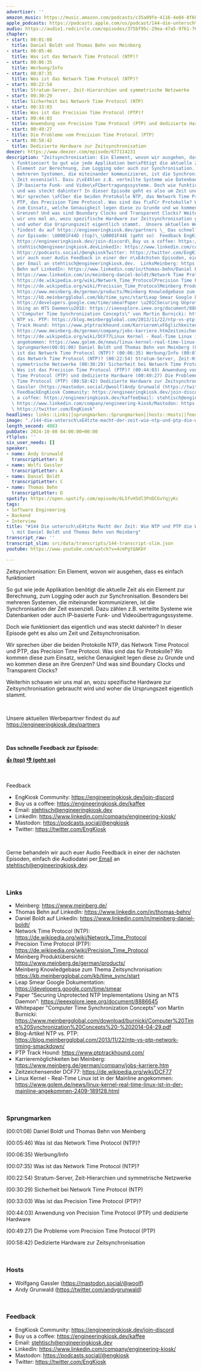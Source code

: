 ```yaml
---
advertiser: ''
amazon_music: https://music.amazon.com/podcasts/c35a09fe-4116-4e04-8f68-77d61b112e46/episodes/68382904-f983-43d9-89db-68ec5d37fea2/engineering-kiosk-144-die-untersch%C3%A4tzte-macht-der-zeit-wie-ntp-und-ptp-die-welt-synchronisieren-mit-daniel-boldt-und-thomas-behn-von-meinberg
apple_podcasts: https://podcasts.apple.com/us/podcast/144-die-untersch%C3%A4tzte-macht-der-zeit-wie-ntp-und-ptp/id1603082924?i=1000672169213&uo=4
audio: https://audio1.redcircle.com/episodes/375bf95c-29ea-47a5-9761-768e2646ba63/stream.mp3
chapter:
- start: 00:01:08
  title: Daniel Boldt und Thomas Behn von Meinberg
- start: 00:05:46
  title: Was ist das Network Time Protocol (NTP)?
- start: 00:06:35
  title: Werbung/Info
- start: 00:07:35
  title: Was ist das Network Time Protocol (NTP)?
- start: 00:22:54
  title: Stratum-Server, Zeit-Hierarchien und symmetrische Netzwerke
- start: 00:30:29
  title: Sicherheit bei Network Time Protocol (NTP)
- start: 00:33:03
  title: Was ist das Precision Time Protocol (PTP)?
- start: 00:44:03
  title: Anwendung von Precision Time Protocol (PTP) und dedizierte Hardware
- start: 00:49:27
  title: Die Probleme vom Precision Time Protocol (PTP)
- start: 00:58:42
  title: Dedizierte Hardware zur Zeitsynchronisation
deezer: https://www.deezer.com/episode/677114231
description: "Zeitsynchronisation: Ein Element, wovon wir ausgehen, dass es einfach\
  \ funktioniert So gut wie jede Applikation ben\xF6tigt die aktuelle Zeit als ein\
  \ Element zur Berechnung, zum Logging oder auch zur Synchronisation. Besonders bei\
  \ mehreren Systemen, die miteinander kommunizieren, ist die Synchronisation der\
  \ Zeit essenziell. Dazu z\xE4hlen z.B. verteilte Systeme wie Datenbanken oder auch\
  \ IP-basierte Funk- und Video\xFCbertragungssysteme. Doch wie funktioniert das eigentlich\
  \ und was steckt dahinter? In dieser Episode geht es also um Zeit und Zeitsynchronisation.\
  \ Wir sprechen \xFCber die beiden Protokolle NTP, das Network Time Protocol und\
  \ PTP, das Precision Time Protocol. Was sind das f\xFCr Protokolle? Wo kommen diese\
  \ zum Einsatz, welche Genauigkeit legen diese zu Grunde und wo kommen diese an ihre\
  \ Grenzen? Und was sind Boundary Clocks und Transparent Clocks? Weiterhin schauen\
  \ wir uns mal an, wozu spezifische Hardware zur Zeitsynchronisation gebraucht wird\
  \ und woher die Ursprungszeit eigentlich stammt.  Unsere aktuellen Werbepartner\
  \ findest du auf https://engineeringkiosk.dev/partners \_ Das schnelle Feedback\
  \ zur Episode: \U0001F44D (top)\_\U0001F44E (geht so)  Feedback EngKiosk Community:\
  \ https://engineeringkiosk.dev/join-discord\_Buy us a coffee: https://engineeringkiosk.dev/kaffeeEmail:\
  \ stehtisch@engineeringkiosk.devLinkedIn: https://www.linkedin.com/company/engineering-kiosk/Mastodon:\
  \ https://podcasts.social/@engkioskTwitter: https://twitter.com/EngKiosk Gerne behandeln\
  \ wir auch euer Audio Feedback in einer der n\xE4chsten Episoden, einfach die Audiodatei\
  \ per Email an stehtisch@engineeringkiosk.dev.  LinksMeinberg: https://www.meinberg.de/Thomas\
  \ Behn auf LinkedIn: https://www.linkedin.com/in/thomas-behn/Daniel Boldt auf LinkedIn:\
  \ https://www.linkedin.com/in/meinberg-daniel-boldt/Network Time Protocol (NTP):\
  \ https://de.wikipedia.org/wiki/Network_Time_ProtocolPrecision Time Protocol (PTP):\
  \ https://de.wikipedia.org/wiki/Precision_Time_ProtocolMeinberg Produkt\xFCbersicht:\
  \ https://www.meinberg.de/german/products/Meinberg Knowledgebase zum Thema Zeitsynchronisation:\
  \ https://kb.meinbergglobal.com/kb/time_sync/startLeap Smear Google Dokumentation:\
  \ https://developers.google.com/time/smearPaper \u201CSecuring Unprotected NTP Implementations\
  \ Using an NTS Daemon\u201D: https://ieeexplore.ieee.org/document/8886645Whitepaper\
  \ \"Computer Time Synchronization Concepts\" von Martin Burnicki: https://www.meinbergglobal.com/download/burnicki/Computer%20Time%20Synchronization%20Concepts%20-%202014-04-29.pdfBlog-Artikel\
  \ NTP vs. PTP: https://blog.meinbergglobal.com/2013/11/22/ntp-vs-ptp-network-timing-smackdown/PTP\
  \ Track Hound: https://www.ptptrackhound.com/Karrierem\xF6glichkeiten bei Meinberg:\
  \ https://www.meinberg.de/german/company/jobs-karriere.htmZeitzeichensender DCF77:\
  \ https://de.wikipedia.org/wiki/DCF77Linux Kernel - Real-Time Linux ist in der Mainline\
  \ angekommen: https://www.golem.de/news/linux-kernel-real-time-linux-ist-in-der-mainline-angekommen-2409-189128.html\
  \ Sprungmarken(00:01:08) Daniel Boldt und Thomas Behn von Meinberg (00:05:46) Was\
  \ ist das Network Time Protocol (NTP)? (00:06:35) Werbung/Info (00:07:35) Was ist\
  \ das Network Time Protocol (NTP)? (00:22:54) Stratum-Server, Zeit-Hierarchien und\
  \ symmetrische Netzwerke (00:30:29) Sicherheit bei Network Time Protocol (NTP) (00:33:03)\
  \ Was ist das Precision Time Protocol (PTP)? (00:44:03) Anwendung von Precision\
  \ Time Protocol (PTP) und dedizierte Hardware (00:49:27) Die Probleme vom Precision\
  \ Time Protocol (PTP) (00:58:42) Dedizierte Hardware zur Zeitsynchronisation  HostsWolfgang\
  \ Gassler (https://mastodon.social/@woolf)Andy Grunwald (https://twitter.com/andygrunwald)\
  \ FeedbackEngKiosk Community: https://engineeringkiosk.dev/join-discord\_Buy us\
  \ a coffee: https://engineeringkiosk.dev/kaffeeEmail: stehtisch@engineeringkiosk.devLinkedIn:\
  \ https://www.linkedin.com/company/engineering-kiosk/Mastodon: https://podcasts.social/@engkioskTwitter:\
  \ https://twitter.com/EngKiosk"
headlines: links::Links||sprungmarken::Sprungmarken||hosts::Hosts||feedback::Feedback
image: "./144-die-untersch\xE4tzte-macht-der-zeit-wie-ntp-und-ptp-die-welt-synchronisieren-mit-daniel-boldt-und-thomas-behn-von-meinberg.jpg"
length_second: 4083
pubDate: 2024-10-08 04:00:00+00:00
rtlplus: ''
six_user_needs: []
speaker:
- name: Andy Grunwald
  transcriptLetter: B
- name: Wolfi Gassler
  transcriptLetter: A
- name: Daniel Boldt
  transcriptLetter: C
- name: Thomas Behn
  transcriptLetter: D
spotify: https://open.spotify.com/episode/6L5fvH5dl3PnDCGvYqjyKc
tags:
- Software Engineering
- Backend
- Interview
title: "#144 Die untersch\xE4tzte Macht der Zeit: Wie NTP und PTP die Welt synchronisieren\
  \ mit Daniel Boldt und Thomas Behn von Meinberg"
transcript_raw: ''
transcript_slim: src/data/transcripts/144-transcript-slim.json
youtube: https://www.youtube.com/watch?v=4cmPgtQAKbY

---
```

<p>Zeitsynchronisation: Ein Element, wovon wir ausgehen, dass es einfach funktioniert</p><p>So gut wie jede Applikation benötigt die aktuelle Zeit als ein Element zur Berechnung, zum Logging oder auch zur Synchronisation. Besonders bei mehreren Systemen, die miteinander kommunizieren, ist die Synchronisation der Zeit essenziell. Dazu zählen z.B. verteilte Systeme wie Datenbanken oder auch IP-basierte Funk- und Videoübertragungssysteme.</p><p>Doch wie funktioniert das eigentlich und was steckt dahinter? In dieser Episode geht es also um Zeit und Zeitsynchronisation.</p><p>Wir sprechen über die beiden Protokolle NTP, das Network Time Protocol und PTP, das Precision Time Protocol. Was sind das für Protokolle? Wo kommen diese zum Einsatz, welche Genauigkeit legen diese zu Grunde und wo kommen diese an ihre Grenzen? Und was sind Boundary Clocks und Transparent Clocks?</p><p>Weiterhin schauen wir uns mal an, wozu spezifische Hardware zur Zeitsynchronisation gebraucht wird und woher die Ursprungszeit eigentlich stammt.</p><p><br></p><p>Unsere aktuellen Werbepartner findest du auf <a href="https://engineeringkiosk.dev/partners">https://engineeringkiosk.dev/partners</a></p><p> </p><p><strong>Das schnelle Feedback zur Episode:</strong></p><p><a href="https://api.openpodcast.dev/feedback/144/upvote" rel="nofollow"><strong>👍 (top)</strong></a><strong> </strong><a href="https://api.openpodcast.dev/feedback/144/downvote" rel="nofollow"><strong>👎 (geht so)</strong></a></p><p><br></p><p>Feedback</p><ul><li>EngKiosk Community: <a href="https://engineeringkiosk.dev/join-discord">https://engineeringkiosk.dev/join-discord</a> </li><li>Buy us a coffee: <a href="https://engineeringkiosk.dev/kaffee">https://engineeringkiosk.dev/kaffee</a></li><li>Email: <a href="mailto:stehtisch@engineeringkiosk.dev" rel="nofollow">stehtisch@engineeringkiosk.dev</a></li><li>LinkedIn: <a href="https://www.linkedin.com/company/engineering-kiosk/" rel="nofollow">https://www.linkedin.com/company/engineering-kiosk/</a></li><li>Mastodon: <a href="https://podcasts.social/@engkiosk" rel="nofollow">https://podcasts.social/@engkiosk</a></li><li>Twitter: <a href="https://twitter.com/EngKiosk" rel="nofollow">https://twitter.com/EngKiosk</a></li></ul><p><br></p><p>Gerne behandeln wir auch euer Audio Feedback in einer der nächsten Episoden, einfach die Audiodatei per<a href="https://engineeringkiosk.dev/kontakt/"> Email</a> an <a href="mailto:stehtisch@engineeringkiosk.dev" rel="nofollow">stehtisch@engineeringkiosk.dev</a>.</p><p><br></p><h3 id="links">Links</h3><ul><li>Meinberg: <a href="https://www.meinberg.de/" rel="nofollow">https://www.meinberg.de/</a></li><li>Thomas Behn auf LinkedIn: <a href="https://www.linkedin.com/in/thomas-behn/" rel="nofollow">https://www.linkedin.com/in/thomas-behn/</a></li><li>Daniel Boldt auf LinkedIn: <a href="https://www.linkedin.com/in/meinberg-daniel-boldt/" rel="nofollow">https://www.linkedin.com/in/meinberg-daniel-boldt/</a></li><li>Network Time Protocol (NTP): <a href="https://de.wikipedia.org/wiki/Network_Time_Protocol" rel="nofollow">https://de.wikipedia.org/wiki/Network_Time_Protocol</a></li><li>Precision Time Protocol (PTP): <a href="https://de.wikipedia.org/wiki/Precision_Time_Protocol" rel="nofollow">https://de.wikipedia.org/wiki/Precision_Time_Protocol</a></li><li>Meinberg Produktübersicht: <a href="https://www.meinberg.de/german/products/" rel="nofollow">https://www.meinberg.de/german/products/</a></li><li>Meinberg Knowledgebase zum Thema Zeitsynchronisation: <a href="https://kb.meinbergglobal.com/kb/time_sync/start" rel="nofollow">https://kb.meinbergglobal.com/kb/time_sync/start</a></li><li>Leap Smear Google Dokumentation: <a href="https://developers.google.com/time/smear" rel="nofollow">https://developers.google.com/time/smear</a></li><li>Paper “Securing Unprotected NTP Implementations Using an NTS Daemon”: <a href="https://ieeexplore.ieee.org/document/8886645" rel="nofollow">https://ieeexplore.ieee.org/document/8886645</a></li><li>Whitepaper &#34;Computer Time Synchronization Concepts&#34; von Martin Burnicki: <a href="https://www.meinbergglobal.com/download/burnicki/Computer%20Time%20Synchronization%20Concepts%20-%202014-04-29.pdf" rel="nofollow">https://www.meinbergglobal.com/download/burnicki/Computer%20Time%20Synchronization%20Concepts%20-%202014-04-29.pdf</a></li><li>Blog-Artikel NTP vs. PTP: <a href="https://blog.meinbergglobal.com/2013/11/22/ntp-vs-ptp-network-timing-smackdown/" rel="nofollow">https://blog.meinbergglobal.com/2013/11/22/ntp-vs-ptp-network-timing-smackdown/</a></li><li>PTP Track Hound: <a href="https://www.ptptrackhound.com/" rel="nofollow">https://www.ptptrackhound.com/</a></li><li>Karrieremöglichkeiten bei Meinberg: <a href="https://www.meinberg.de/german/company/jobs-karriere.htm" rel="nofollow">https://www.meinberg.de/german/company/jobs-karriere.htm</a></li><li>Zeitzeichensender DCF77: <a href="https://de.wikipedia.org/wiki/DCF77" rel="nofollow">https://de.wikipedia.org/wiki/DCF77</a></li><li>Linux Kernel - Real-Time Linux ist in der Mainline angekommen: <a href="https://www.golem.de/news/linux-kernel-real-time-linux-ist-in-der-mainline-angekommen-2409-189128.html" rel="nofollow">https://www.golem.de/news/linux-kernel-real-time-linux-ist-in-der-mainline-angekommen-2409-189128.html</a></li></ul><p><br></p><h3 id="sprungmarken">Sprungmarken</h3><p>(00:01:08) Daniel Boldt und Thomas Behn von Meinberg</p><p>(00:05:46) Was ist das Network Time Protocol (NTP)?</p><p>(00:06:35) Werbung/Info</p><p>(00:07:35) Was ist das Network Time Protocol (NTP)?</p><p>(00:22:54) Stratum-Server, Zeit-Hierarchien und symmetrische Netzwerke</p><p>(00:30:29) Sicherheit bei Network Time Protocol (NTP)</p><p>(00:33:03) Was ist das Precision Time Protocol (PTP)?</p><p>(00:44:03) Anwendung von Precision Time Protocol (PTP) und dedizierte Hardware</p><p>(00:49:27) Die Probleme vom Precision Time Protocol (PTP)</p><p>(00:58:42) Dedizierte Hardware zur Zeitsynchronisation</p><p><br></p><h3 id="hosts">Hosts</h3><ul><li>Wolfgang Gassler (<a href="https://mastodon.social/@woolf" rel="nofollow">https://mastodon.social/@woolf</a>)</li><li>Andy Grunwald (<a href="https://twitter.com/andygrunwald" rel="nofollow">https://twitter.com/andygrunwald</a>)</li></ul><p><br></p><h3 id="feedback">Feedback</h3><ul><li>EngKiosk Community: <a href="https://engineeringkiosk.dev/join-discord">https://engineeringkiosk.dev/join-discord</a> </li><li>Buy us a coffee: <a href="https://engineeringkiosk.dev/kaffee">https://engineeringkiosk.dev/kaffee</a></li><li>Email: <a href="mailto:stehtisch@engineeringkiosk.dev" rel="nofollow">stehtisch@engineeringkiosk.dev</a></li><li>LinkedIn: <a href="https://www.linkedin.com/company/engineering-kiosk/" rel="nofollow">https://www.linkedin.com/company/engineering-kiosk/</a></li><li>Mastodon: <a href="https://podcasts.social/@engkiosk" rel="nofollow">https://podcasts.social/@engkiosk</a></li><li>Twitter: <a href="https://twitter.com/EngKiosk" rel="nofollow">https://twitter.com/EngKiosk</a></li></ul>